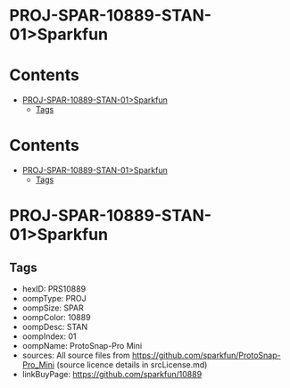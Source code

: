 
PROJ-SPAR-10889-STAN-01>Sparkfun
================================

Contents
========

* [PROJ-SPAR-10889-STAN-01>Sparkfun](#proj-spar-10889-stan-01sparkfun)
	* [Tags](#tags)

Contents
========

* [PROJ-SPAR-10889-STAN-01>Sparkfun](#proj-spar-10889-stan-01sparkfun)
	* [Tags](#tags)

# PROJ-SPAR-10889-STAN-01>Sparkfun

## Tags

- hexID: PRS10889
- oompType: PROJ
- oompSize: SPAR
- oompColor: 10889
- oompDesc: STAN
- oompIndex: 01
- oompName: ProtoSnap-Pro Mini
- sources: All source files from https://github.com/sparkfun/ProtoSnap-Pro_Mini (source licence details in srcLicense.md)
- linkBuyPage: https://github.com/sparkfun/10889
